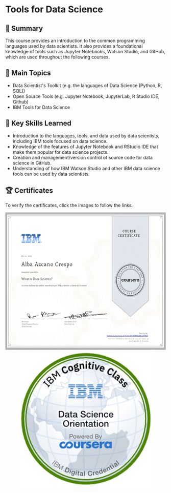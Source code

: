# Tools for Data Science

## 📄 Summary 
This course provides an introduction to the common programming languages used by data scientists. It also provides a foundational knowledge of tools such as Jupyter Notebooks, Watson Studio, and GitHub, which are used throughout the following courses. 

## 📑 Main Topics 
- Data Scientist's Toolkit (e.g. the languages of Data Science (Python, R, SQL))
- Open Source Tools (e.g. Jupyter Notebook, JupyterLab, R Studio IDE, Github)
- IBM Tools for Data Science

## 🔑 Key Skills Learned 
- Introduction to the languages, tools, and data used by data scientists, including IBM tools focused on data science. 
- Knowledge of the features of Jupyter Notebook and RStudio IDE that make them popular for data science projects.
- Creation and management/version control of source code for data science in GitHub.
- Understanding of how IBM Watson Studio and other IBM data science tools can be used by data scientists.

## 🏆 Certificates 
To verify the certificates, click the images to follow the links.

<p align="middle">
<a href="https://coursera.org/share/7920f4218e86d41d676bfd73475e9de8"><img src="https://github.com/Albazcano/IBM-Data-Science-Professional-Certificate/raw/39b39dec72b0a4940534c1a88bed51f530b5b853/1.What%20it%20is%20Data%20Science/certificate-module1.png" height="430"></a>
<a href="https://www.credly.com/badges/1d77f0cd-3699-44b8-9cc8-03513b5378e2/public_url"><img src="https://github.com/Albazcano/IBM-Data-Science-Professional-Certificate/raw/d2961b3c956d2a61c983af5998d22c2b196d73c5/1.What%20it%20is%20Data%20Science/badge-module1.png" height="430">
</a>
</p>
